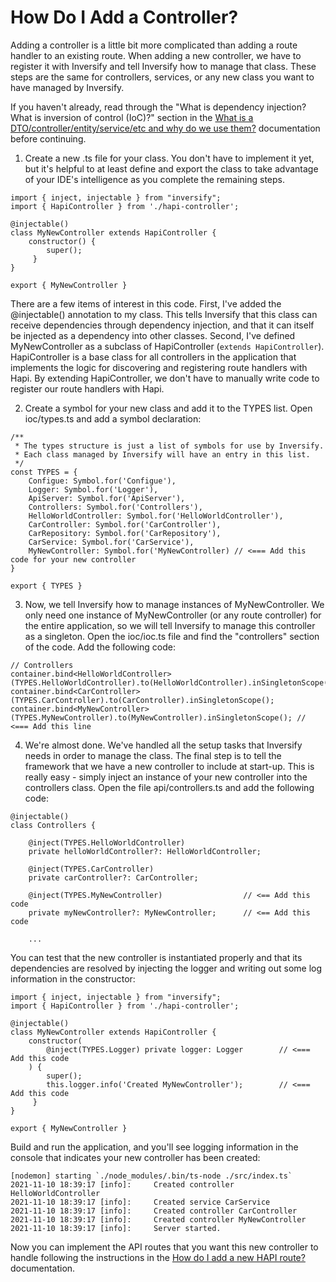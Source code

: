 # How Do I Add a Controller?

Adding a controller is a little bit more complicated than adding a route handler to an existing route.  When adding a new controller, we have to register it with Inversify and tell Inversify how to manage that class.  These steps are the same for controllers, services, or any new class you want to have managed by Inversify.

If you haven't already, read through the "What is dependency injection?  What is inversion of control (IoC)?" section in the [What is a DTO/controller/entity/service/etc and why do we use them?](what-is-this.md) documentation before continuing.

1. Create a new .ts file for your class.  You don't have to implement it yet, but it's helpful to at least define and export the class to take advantage of your IDE's intelligence as you complete the remaining steps.

```
import { inject, injectable } from "inversify";
import { HapiController } from './hapi-controller';

@injectable()
class MyNewController extends HapiController {
    constructor() {
        super();
     }
}

export { MyNewController }
```
There are a few items of interest in this code.  First, I've added the @injectable() annotation to my class.  This tells Inversify that this class can receive dependencies through dependency injection, and that it can itself be injected as a dependency into other classes. Second, I've defined MyNewController as a subclass of HapiController (```extends HapiController```).  HapiController is a base class for all controllers in the application that implements the logic for discovering and registering route handlers with Hapi.  By extending HapiController, we don't have to manually write code to register our route handlers with Hapi.

2. Create a symbol for your new class and add it to the TYPES list.  Open ioc/types.ts and add a symbol declaration:

```
/**
 * The types structure is just a list of symbols for use by Inversify.
 * Each class managed by Inversify will have an entry in this list.
 */
const TYPES = {
    Configue: Symbol.for('Configue'),
    Logger: Symbol.for('Logger'),
    ApiServer: Symbol.for('ApiServer'),
    Controllers: Symbol.for('Controllers'),
    HelloWorldController: Symbol.for('HelloWorldController'),
    CarController: Symbol.for('CarController'),
    CarRepository: Symbol.for('CarRepository'),
    CarService: Symbol.for('CarService'),
    MyNewController: Symbol.for('MyNewController) // <=== Add this code for your new controller
}

export { TYPES }
```

3. Now, we tell Inversify how to manage instances of MyNewController.  We only need one instance of MyNewController (or any route controller) for the entire application, so we will tell Inversify to manage this controller as a singleton.  Open the ioc/ioc.ts file and find the "controllers" section of the code.  Add the following code:

```
// Controllers
container.bind<HelloWorldController>(TYPES.HelloWorldController).to(HelloWorldController).inSingletonScope();
container.bind<CarController>(TYPES.CarController).to(CarController).inSingletonScope();
container.bind<MyNewController>(TYPES.MyNewController).to(MyNewController).inSingletonScope(); // <=== Add this line
```

4. We're almost done.  We've handled all the setup tasks that Inversify needs in order to manage the class.  The final step is to tell the framework that we have a new controller to include at start-up.  This is really easy - simply inject an instance of your new controller into the controllers class.  Open the file api/controllers.ts and add the following code:

```
@injectable()
class Controllers {

    @inject(TYPES.HelloWorldController) 
    private helloWorldController?: HelloWorldController;

    @inject(TYPES.CarController)
    private carController?: CarController;

    @inject(TYPES.MyNewController)                  // <== Add this code
    private myNewController?: MyNewController;      // <== Add this code

    ... 
```

You can test that the new controller is instantiated properly and that its dependencies are resolved by injecting the logger and writing out some log information in the constructor:
```
import { inject, injectable } from "inversify";
import { HapiController } from './hapi-controller';

@injectable()
class MyNewController extends HapiController {
    constructor(
        @inject(TYPES.Logger) private logger: Logger        // <=== Add this code
    ) {
        super();
        this.logger.info('Created MyNewController');        // <=== Add this code
     }
}

export { MyNewController }
```

Build and run the application, and you'll see logging information in the console that indicates your new controller has been created:

```
[nodemon] starting `./node_modules/.bin/ts-node ./src/index.ts`
2021-11-10 18:39:17 [info]:     Created controller HelloWorldController 
2021-11-10 18:39:17 [info]:     Created service CarService 
2021-11-10 18:39:17 [info]:     Created controller CarController 
2021-11-10 18:39:17 [info]:     Created controller MyNewController 
2021-11-10 18:39:17 [info]:     Server started. 
```

Now you can implement the API routes that you want this new controller to handle following the instructions in the [How do I add a new HAPI route?](add-hapi-route.md) documentation.